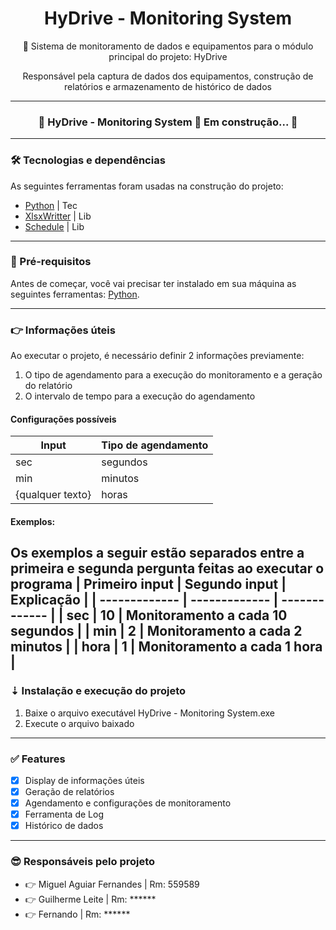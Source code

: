 <h1 align="center">HyDrive - Monitoring System</h1>
<p align="center">🚀 Sistema de monitoramento de dados e equipamentos para o módulo principal do projeto: HyDrive</p>
<p align="center">Responsável pela captura de dados dos equipamentos, construção de relatórios e armazenamento de histórico de dados</p>

---

<h3 align="center"> 
	🚧 HyDrive - Monitoring System 🚀 Em construção...  🚧
</h3>

---

### 🛠 Tecnologias e dependências

As seguintes ferramentas foram usadas na construção do projeto:

- [Python](https://www.python.org/) | Tec
- [XlsxWritter](https://pypi.org/project/XlsxWriter/) | Lib
- [Schedule](https://schedule.readthedocs.io/en/stable/) | Lib

---

### 🎲 Pré-requisitos

Antes de começar, você vai precisar ter instalado em sua máquina as seguintes ferramentas:
[Python](https://www.python.org/).

---

### 👉 Informações úteis

Ao executar o projeto, é necessário definir 2 informações previamente:
1. O tipo de agendamento para a execução do monitoramento e a geração do relatório
2. O intervalo de tempo para a execução do agendamento

#### Configurações possíveis
| Input  | Tipo de agendamento |
| ------------- | ------------- |
| sec  | segundos  |
| min  | minutos  |
| {qualquer texto}  | horas  |

#### Exemplos:
Os exemplos a seguir estão separados entre a primeira e segunda pergunta feitas ao executar o programa
| Primeiro input  | Segundo input | Explicação |
| ------------- | ------------- | ------------- |
| sec  | 10  | Monitoramento a cada 10 segundos |
| min  | 2  | Monitoramento a cada 2 minutos |
| hora  | 1 | Monitoramento a cada 1 hora |
---

### ⇣ Instalação e execução do projeto

1. Baixe o arquivo executável HyDrive - Monitoring System.exe
2. Execute o arquivo baixado

---

### ✅ Features

- [x] Display de informações úteis
- [x] Geração de relatórios
- [x] Agendamento e configurações de monitoramento
- [x] Ferramenta de Log
- [x] Histórico de dados

---

### 😎 Responsáveis pelo projeto

<ul>
  <li>👉 Miguel Aguiar Fernandes | Rm: 559589</li>
  <li>👉 Guilherme Leite | Rm: ******</li>
  <li>👉 Fernando | Rm: ******</li>
</ul>
  
